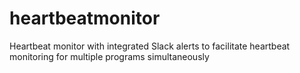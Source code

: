 # heartbeatmonitor
Heartbeat monitor with integrated Slack alerts to facilitate heartbeat monitoring for multiple programs simultaneously

